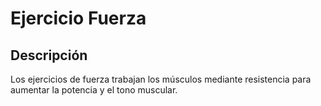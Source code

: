 # Ejercicio Fuerza

## Descripción
Los ejercicios de fuerza trabajan los músculos mediante resistencia para aumentar la potencia y el tono muscular.